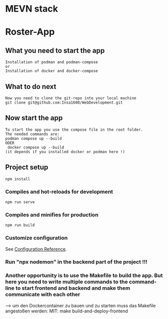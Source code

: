 # MEVN stack
# Roster-App

## What you need to start the app
```
Installation of podman and podman-compose
or
Installation of docker and docker-compose
```
## What to do next
```
Now you need to clone the git-repo into your local machine
git clone git@github.com:Insa1608/WebDevelopment.git
```

## Now start the app
```
To start the app you use the compose file in the root folder.
The needed commands are:
podman compose up --build 
ODER
 docker compose up --build
(it depends if you installed docker or podman here !)
```





## Project setup
```
npm install
```

### Compiles and hot-reloads for development
```
npm run serve
```

### Compiles and minifies for production
```
npm run build
```

### Customize configuration
See [Configuration Reference](https://cli.vuejs.org/config/).

### Run "npx nodemon" in the backend part of the project !!!

### Another opportunity is to use the Makefile to build the app. But here you need to write multiple commands to the command-line to start frontend and backend and make them communicate with each other
--> um den Dockercontainer zu bauen und zu starten muss das Makefile angestoßen werden:
MIT:    make build-and-deploy-frontend

